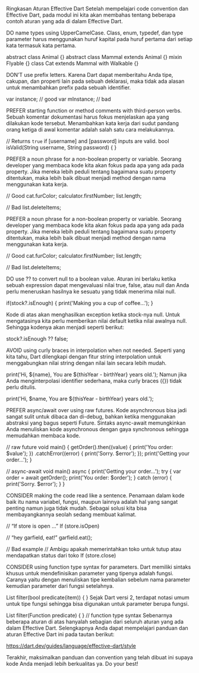 Ringkasan Aturan Effective Dart
Setelah mempelajari code convention dan Effective Dart, pada modul ini kita akan membahas tentang beberapa contoh aturan yang ada di dalam Effective Dart.

DO name types using UpperCamelCase.
Class, enum, typedef, dan type parameter harus menggunakan huruf kapital pada huruf pertama dari setiap kata termasuk kata pertama.

abstract class Animal {}
abstract class Mammal extends Animal {}
mixin Flyable {}
class Cat extends Mammal with Walkable {}

DON’T use prefix letters.
Karena Dart dapat memberitahu Anda tipe, cakupan, dan properti lain pada sebuah deklarasi, maka tidak ada alasan untuk menambahkan prefix pada sebuah identifier.

var instance;  // good
var mInstance;  // bad

PREFER starting function or method comments with third-person verbs.
Sebuah komentar dokumentasi harus fokus menjelaskan apa yang dilakukan kode tersebut. Menambahkan kata kerja dari sudut pandang orang ketiga di awal komentar adalah salah satu cara melakukannya.

// Returns `true` if [username] and [password] inputs are valid.
bool isValid(String username, String password) { }

PREFER a noun phrase for a non-boolean property or variable.
Seorang developer yang membaca kode kita akan fokus pada apa yang ada pada property. Jika mereka lebih peduli tentang bagaimana suatu property ditentukan, maka lebih baik dibuat menjadi method dengan nama menggunakan kata kerja.

// Good
cat.furColor;
calculator.firstNumber;
list.length;
 
// Bad
list.deleteItems;

PREFER a noun phrase for a non-boolean property or variable.
Seorang developer yang membaca kode kita akan fokus pada apa yang ada pada property. Jika mereka lebih peduli tentang bagaimana suatu property ditentukan, maka lebih baik dibuat menjadi method dengan nama menggunakan kata kerja.

// Good
cat.furColor;
calculator.firstNumber;
list.length;
 
// Bad
list.deleteItems;

DO use ?? to convert null to a boolean value.
Aturan ini berlaku ketika sebuah expression dapat mengevaluasi nilai true, false, atau null dan Anda perlu meneruskan hasilnya ke sesuatu yang tidak menerima nilai null.

if(stock?.isEnough) {
  print('Making you a cup of coffee...');
}

Kode di atas akan menghasilkan exception ketika stock-nya null. Untuk mengatasinya kita perlu memberikan nilai default ketika nilai awalnya null. Sehingga kodenya akan menjadi seperti berikut:

stock?.isEnough ?? false;

AVOID using curly braces in interpolation when not needed.
Seperti yang kita tahu, Dart dilengkapi dengan fitur string interpolation untuk menggabungkan nilai string dengan nilai lain secara lebih mudah.

print('Hi, ${name}, You are ${thisYear - birthYear} years old.');
Namun jika Anda menginterpolasi identifier sederhana, maka curly braces ({}) tidak perlu ditulis.

print('Hi, $name, You are ${thisYear - birthYear} years old.');

PREFER async/await over using raw futures.
Kode asynchronous bisa jadi sangat sulit untuk dibaca dan di-debug, bahkan ketika menggunakan abstraksi yang bagus seperti Future. Sintaks async-await memungkinkan Anda menuliskan kode asynchronous dengan gaya synchronous sehingga memudahkan membaca kode.

// raw future
void main() {
  getOrder().then((value) {
    print('You order: $value');
  })
  .catchError((error) {
    print('Sorry. $error');
  });
  print('Getting your order...');
}
 
 
// async-await
void main() async {
  print('Getting your order...');
  try {
    var order = await getOrder();
    print('You order: $order');
  } catch (error) {
    print('Sorry. $error');
  }
}

CONSIDER making the code read like a sentence.
Penamaan dalam kode baik itu nama variabel, fungsi, maupun lainnya adalah hal yang sangat penting namun juga tidak mudah. Sebagai solusi kita bisa membayangkannya seolah sedang membuat kalimat.

// “If store is open ...”
If (store.isOpen)
 
// “hey garfield, eat!”
garfield.eat();
 
// Bad example
// Ambigu apakah memerintahkan toko untuk tutup atau mendapatkan status dari toko
If (store.close)

CONSIDER using function type syntax for parameters.
Dart memiliki sintaks khusus untuk mendefinisikan parameter yang tipenya adalah fungsi. Caranya yaitu dengan menuliskan tipe kembalian sebelum nama parameter kemudian parameter dari fungsi setelahnya.

List filter(bool predicate(item)) { }
Sejak Dart versi 2, terdapat notasi umum untuk tipe fungsi sehingga bisa digunakan untuk parameter berupa fungsi.

List filter(Function predicate) { }  // function type syntax
Sebenarnya beberapa aturan di atas hanyalah sebagian dari seluruh aturan yang ada dalam Effective Dart. Selengkapnya Anda dapat mempelajari panduan dan aturan Effective Dart ini pada tautan berikut:

https://dart.dev/guides/language/effective-dart/style

Terakhir, maksimalkan panduan dan convention yang telah dibuat ini supaya kode Anda menjadi lebih berkualitas ya. Do your best!




